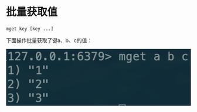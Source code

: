 # 批量获取值

```text
mget key [key ...]
```

下面操作批量获取了键a、b、c的值：

![](../../.gitbook/assets/image%20%283%29.png)

